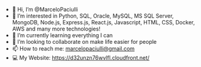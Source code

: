 - 👋 Hi, I’m @MarceloPaciulli
- 👀 I’m interested in Python, SQL, Oracle, MySQL, MS SQL Server, MongoDB, Node.js, Express.js, React.js, Javascript, HTML, CSS, Docker, AWS and many more technologies! 
- 🌱 I’m currently learning everything I can
- 💞️ I’m looking to collaborate on make life easier for people
- 📫 How to reach me: marcelopaciulli@gmail.com
- 💻 My Website: https://d32unzn76wvlfl.cloudfront.net/
<!---
MarceloPaciulli/MarceloPaciulli is a ✨ special ✨ repository because its `README.md` (this file) appears on your GitHub profile.
You can click the Preview link to take a look at your changes.
--->
